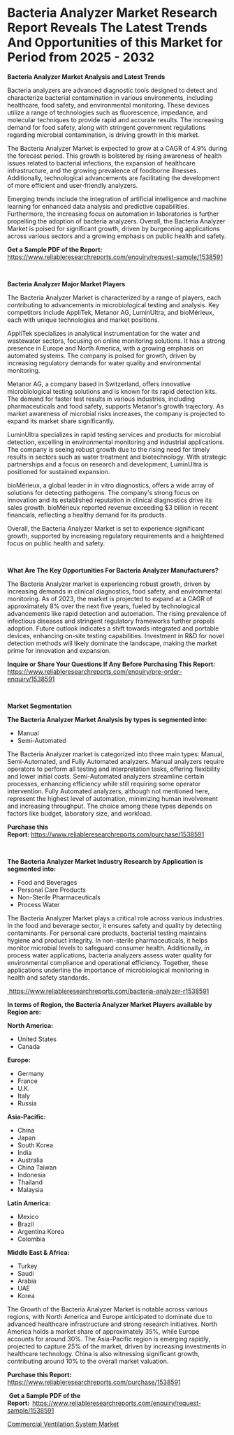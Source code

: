 <p><h1>Bacteria Analyzer Market Research Report Reveals The Latest Trends And Opportunities of this Market for Period from 2025 - 2032</h1></p><p><strong>Bacteria Analyzer Market Analysis and Latest Trends</strong></p>
<p><p>Bacteria analyzers are advanced diagnostic tools designed to detect and characterize bacterial contamination in various environments, including healthcare, food safety, and environmental monitoring. These devices utilize a range of technologies such as fluorescence, impedance, and molecular techniques to provide rapid and accurate results. The increasing demand for food safety, along with stringent government regulations regarding microbial contamination, is driving growth in this market.</p><p>The Bacteria Analyzer Market is expected to grow at a CAGR of 4.9% during the forecast period. This growth is bolstered by rising awareness of health issues related to bacterial infections, the expansion of healthcare infrastructure, and the growing prevalence of foodborne illnesses. Additionally, technological advancements are facilitating the development of more efficient and user-friendly analyzers. </p><p>Emerging trends include the integration of artificial intelligence and machine learning for enhanced data analysis and predictive capabilities. Furthermore, the increasing focus on automation in laboratories is further propelling the adoption of bacteria analyzers. Overall, the Bacteria Analyzer Market is poised for significant growth, driven by burgeoning applications across various sectors and a growing emphasis on public health and safety.</p></p>
<p><strong>Get a Sample PDF of the Report:&nbsp;</strong> <a href="https://www.reliableresearchreports.com/enquiry/request-sample/1538591?utm_campaign=24&utm_medium=2&utm_source=Github&utm_content=ia&utm_term=10042025&utm_id=bacteria-analyzer">https://www.reliableresearchreports.com/enquiry/request-sample/1538591</a></p>
<p>&nbsp;</p>
<p><strong>Bacteria Analyzer Major Market Players</strong></p>
<p><p>The Bacteria Analyzer Market is characterized by a range of players, each contributing to advancements in microbiological testing and analysis. Key competitors include AppliTek, Metanor AG, LuminUltra, and bioMérieux, each with unique technologies and market positions.</p><p>AppliTek specializes in analytical instrumentation for the water and wastewater sectors, focusing on online monitoring solutions. It has a strong presence in Europe and North America, with a growing emphasis on automated systems. The company is poised for growth, driven by increasing regulatory demands for water quality and environmental monitoring.</p><p>Metanor AG, a company based in Switzerland, offers innovative microbiological testing solutions and is known for its rapid detection kits. The demand for faster test results in various industries, including pharmaceuticals and food safety, supports Metanor's growth trajectory. As market awareness of microbial risks increases, the company is projected to expand its market share significantly.</p><p>LuminUltra specializes in rapid testing services and products for microbial detection, excelling in environmental monitoring and industrial applications. The company is seeing robust growth due to the rising need for timely results in sectors such as water treatment and biotechnology. With strategic partnerships and a focus on research and development, LuminUltra is positioned for sustained expansion.</p><p>bioMérieux, a global leader in in vitro diagnostics, offers a wide array of solutions for detecting pathogens. The company's strong focus on innovation and its established reputation in clinical diagnostics drive its sales growth. bioMérieux reported revenue exceeding $3 billion in recent financials, reflecting a healthy demand for its products.</p><p>Overall, the Bacteria Analyzer Market is set to experience significant growth, supported by increasing regulatory requirements and a heightened focus on public health and safety.</p></p>
<p>&nbsp;</p>
<p><strong>What Are The Key Opportunities For Bacteria Analyzer Manufacturers?</strong></p>
<p><p>The Bacteria Analyzer market is experiencing robust growth, driven by increasing demands in clinical diagnostics, food safety, and environmental monitoring. As of 2023, the market is projected to expand at a CAGR of approximately 8% over the next five years, fueled by technological advancements like rapid detection and automation. The rising prevalence of infectious diseases and stringent regulatory frameworks further propels adoption. Future outlook indicates a shift towards integrated and portable devices, enhancing on-site testing capabilities. Investment in R&D for novel detection methods will likely dominate the landscape, making the market prime for innovation and expansion.</p></p>
<p><strong>Inquire or Share Your Questions If Any Before Purchasing This Report:</strong> <a href="https://www.reliableresearchreports.com/enquiry/pre-order-enquiry/1538591?utm_campaign=24&utm_medium=2&utm_source=Github&utm_content=ia&utm_term=10042025&utm_id=bacteria-analyzer">https://www.reliableresearchreports.com/enquiry/pre-order-enquiry/1538591</a></p>
<p>&nbsp;</p>
<p><strong>Market Segmentation</strong></p>
<p><strong>The Bacteria Analyzer Market Analysis by types is segmented into:</strong></p>
<p><ul><li>Manual</li><li>Semi-Automated</li></ul></p>
<p><p>The Bacteria Analyzer market is categorized into three main types: Manual, Semi-Automated, and Fully Automated analyzers. Manual analyzers require operators to perform all testing and interpretation tasks, offering flexibility and lower initial costs. Semi-Automated analyzers streamline certain processes, enhancing efficiency while still requiring some operator intervention. Fully Automated analyzers, although not mentioned here, represent the highest level of automation, minimizing human involvement and increasing throughput. The choice among these types depends on factors like budget, laboratory size, and workload.</p></p>
<p><strong>Purchase this Report:&nbsp;</strong><a href="https://www.reliableresearchreports.com/purchase/1538591?utm_campaign=24&utm_medium=2&utm_source=Github&utm_content=ia&utm_term=10042025&utm_id=bacteria-analyzer">https://www.reliableresearchreports.com/purchase/1538591</a></p>
<p>&nbsp;</p>
<p><strong>The Bacteria Analyzer Market Industry Research by Application is segmented into:</strong></p>
<p><ul><li>Food and Beverages</li><li>Personal Care Products</li><li>Non-Sterile Pharmaceuticals</li><li>Process Water</li></ul></p>
<p><p>The Bacteria Analyzer Market plays a critical role across various industries. In the food and beverage sector, it ensures safety and quality by detecting contaminants. For personal care products, bacterial testing maintains hygiene and product integrity. In non-sterile pharmaceuticals, it helps monitor microbial levels to safeguard consumer health. Additionally, in process water applications, bacteria analyzers assess water quality for environmental compliance and operational efficiency. Together, these applications underline the importance of microbiological monitoring in health and safety standards.</p></p>
<p><a href="https://www.reliableresearchreports.com/bacteria-analyzer-r1538591?utm_campaign=24&utm_medium=2&utm_source=Github&utm_content=ia&utm_term=10042025&utm_id=bacteria-analyzer">&nbsp;https://www.reliableresearchreports.com/bacteria-analyzer-r1538591</a></p>
<p><strong>In terms of Region, the Bacteria Analyzer Market Players available by Region are:</strong></p>
<p>
    <p> <strong> North America: </strong>
        <ul>
            <li>United States</li>
            <li>Canada</li>
        </ul>
        </p> 
    <p> <strong> Europe: </strong>
        <ul>
            <li>Germany</li>
            <li>France</li>
            <li>U.K.</li>
            <li>Italy</li>
            <li>Russia</li>
        </ul>
        </p> 
    <p> <strong> Asia-Pacific: </strong>
        <ul>
            <li>China</li>
            <li>Japan</li>
            <li>South Korea</li>
            <li>India</li>
            <li>Australia</li>
            <li>China Taiwan</li>
            <li>Indonesia</li>
            <li>Thailand</li>
            <li>Malaysia</li>
        </ul>
        </p> 
    <p> <strong> Latin America: </strong>
        <ul>
            <li>Mexico</li>
            <li>Brazil</li>
            <li>Argentina Korea</li>
            <li>Colombia</li>
        </ul>
        </p> 
    <p> <strong> Middle East & Africa: </strong>
        <ul>
            <li>Turkey</li>
            <li>Saudi</li>
            <li>Arabia</li>
            <li>UAE</li>
            <li>Korea</li>
        </ul>
    </p>
    </p>
<p><p>The Growth of the Bacteria Analyzer Market is notable across various regions, with North America and Europe anticipated to dominate due to advanced healthcare infrastructure and strong research initiatives. North America holds a market share of approximately 35%, while Europe accounts for around 30%. The Asia-Pacific region is emerging rapidly, projected to capture 25% of the market, driven by increasing investments in healthcare technology. China is also witnessing significant growth, contributing around 10% to the overall market valuation.</p></p>
<p><strong>Purchase this Report: </strong><a href="https://www.reliableresearchreports.com/purchase/1538591?utm_campaign=24&utm_medium=2&utm_source=Github&utm_content=ia&utm_term=10042025&utm_id=bacteria-analyzer">https://www.reliableresearchreports.com/purchase/1538591</a></p>
<p>&nbsp;<strong>Get a Sample PDF of the Report:&nbsp;&nbsp;</strong><a href="https://www.reliableresearchreports.com/enquiry/request-sample/1538591?utm_campaign=24&utm_medium=2&utm_source=Github&utm_content=ia&utm_term=10042025&utm_id=bacteria-analyzer">https://www.reliableresearchreports.com/enquiry/request-sample/1538591</a></p>
<p><strong></strong></p>
<p><p><a href="https://github.com/cachuhashieb/Market-Research-Report-List-1/blob/main/commercial-ventilation-system-market.md?utm_campaign=24&utm_medium=2&utm_source=Github&utm_content=ia&utm_term=10042025&utm_id=bacteria-analyzer">Commercial Ventilation System Market</a></p></p>